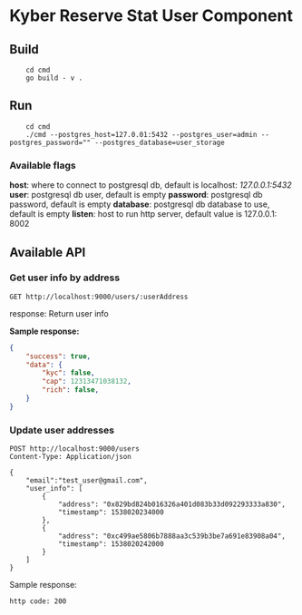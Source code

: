 # Kyber Reserve Stat User Component

## Build

```shell
    cd cmd
    go build - v .
```

## Run

```
    cd cmd
    ./cmd --postgres_host=127.0.01:5432 --postgres_user=admin --postgres_password="" --postgres_database=user_storage
```

### Available flags

**host**: where to connect to postgresql db, default is localhost: *127.0.0.1:5432*
**user**: postgresql db user, default is empty
**password**: postgresql db password, default is empty
**database**: postgresql db database to use, default is empty
**listen**: host to run http server, default value is 127.0.0.1: 8002

## Available API

### Get user info by address

```http
GET http://localhost:9000/users/:userAddress
```

response: Return user info

**Sample response:**

```json
{
    "success": true,
    "data": {
        "kyc": false,
        "cap": 12313471038132,
        "rich": false,
    }
}
```

### Update user addresses

```http
POST http://localhost:9000/users
Content-Type: Application/json

{
    "email":"test_user@gmail.com",
    "user_info": [
        {
            "address": "0x829bd824b016326a401d083b33d092293333a830",
            "timestamp": 1538020234000
        },
        {
            "address": "0xc499ae5806b7888aa3c539b3be7a691e83908a04",
            "timestamp": 1538020242000
        }
    ]
}
```

Sample response:

```http
http code: 200
```